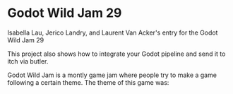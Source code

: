 # Godot Wild Jam 29

Isabella Lau, Jerico Landry, and Laurent Van Acker's entry for the Godot Wild Jam 29

This project also shows how to integrate your Godot pipeline and send it to itch via butler.

Godot Wild Jam is a montly game jam where people try to make a game following a certain theme. The theme of this game was: 